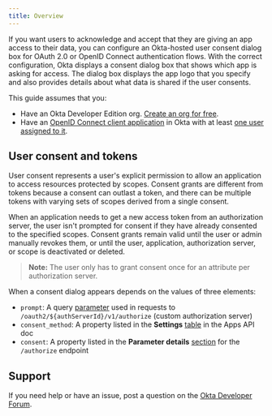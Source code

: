 ```yaml
---
title: Overview
---
```


If you want users to acknowledge and accept that they are giving an app access to their data, you can configure an Okta-hosted user consent dialog box for OAuth 2.0 or OpenID Connect authentication flows. With the correct configuration, Okta displays a consent dialog box that shows which app is asking for access. The dialog box displays the app logo that you specify and also provides details about what data is shared if the user consents.

This guide assumes that you:

* Have an Okta Developer Edition org. [Create an org for free](https://developer.okta.com/signup).
* Have an [OpenID Connect client application](https://help.okta.com/en/prod/okta_help_CSH.htm#ext_Apps_App_Integration_Wizard-oidc) in Okta with at least [one user assigned to it](https://help.okta.com/en/prod/okta_help_CSH.htm#ext-assign-apps).

## User consent and tokens

User consent represents a user's explicit permission to allow an application to access resources protected by scopes. Consent grants are different from tokens because a consent can outlast a token, and there can be multiple tokens with varying sets of scopes derived from a single consent.

When an application needs to get a new access token from an authorization server, the user isn't prompted for consent if they have already consented to the specified scopes. Consent grants remain valid until the user or admin manually revokes them, or until the user, application, authorization server, or scope is deactivated or deleted.

> **Note:** The user only has to grant consent once for an attribute per authorization server.

When a consent dialog appears depends on the values of three elements:

* `prompt`: A query [parameter](/docs/reference/api/oidc/#parameter-details) used in requests to `/oauth2/${authServerId}/v1/authorize` (custom authorization server)
* `consent_method`: A property listed in the **Settings** [table](/docs/reference/api/apps/#settings-10) in the Apps API doc
* `consent`: A property listed in the **Parameter details** [section](/docs/reference/api/oidc/#parameter-details) for the `/authorize` endpoint

## Support

If you need help or have an issue, post a question on the [Okta Developer Forum](https://devforum.okta.com).

<NextSectionLink/>
